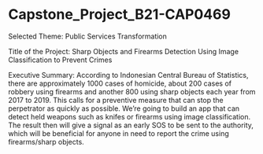 # Capstone_Project_B21-CAP0469

Selected Theme: Public Services Transformation

Title of the Project: Sharp Objects and Firearms Detection Using Image Classification to Prevent
Crimes

Executive Summary:
According to Indonesian Central Bureau of Statistics, there are approximately 1000 cases of
homicide, about 200 cases of robbery using firearms and another 800 using sharp objects each
year from 2017 to 2019. This calls for a preventive measure that can stop the perpetrator as
quickly as possible. We’re going to build an app that can detect held weapons such as knifes or
firearms using image classification. The result then will give a signal as an early SOS to be sent
to the authority, which will be beneficial for anyone in need to report the crime using firearms/sharp
objects.
